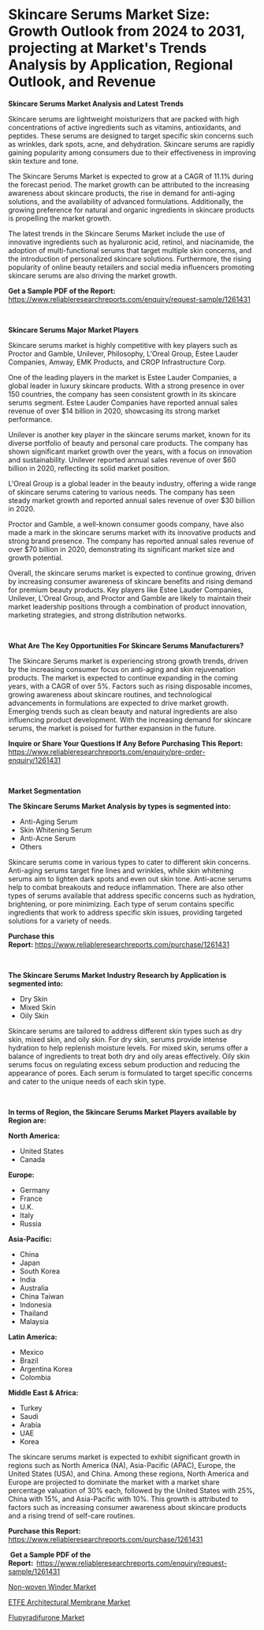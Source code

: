 <p><h1>Skincare Serums Market Size: Growth Outlook from 2024 to 2031, projecting at Market's Trends Analysis by Application, Regional Outlook, and Revenue</h1></p><p><strong>Skincare Serums Market Analysis and Latest Trends</strong></p>
<p><p>Skincare serums are lightweight moisturizers that are packed with high concentrations of active ingredients such as vitamins, antioxidants, and peptides. These serums are designed to target specific skin concerns such as wrinkles, dark spots, acne, and dehydration. Skincare serums are rapidly gaining popularity among consumers due to their effectiveness in improving skin texture and tone.</p><p>The Skincare Serums Market is expected to grow at a CAGR of 11.1% during the forecast period. The market growth can be attributed to the increasing awareness about skincare products, the rise in demand for anti-aging solutions, and the availability of advanced formulations. Additionally, the growing preference for natural and organic ingredients in skincare products is propelling the market growth.</p><p>The latest trends in the Skincare Serums Market include the use of innovative ingredients such as hyaluronic acid, retinol, and niacinamide, the adoption of multi-functional serums that target multiple skin concerns, and the introduction of personalized skincare solutions. Furthermore, the rising popularity of online beauty retailers and social media influencers promoting skincare serums are also driving the market growth.</p></p>
<p><strong>Get a Sample PDF of the Report:&nbsp;</strong> <a href="https://www.reliableresearchreports.com/enquiry/request-sample/1261431">https://www.reliableresearchreports.com/enquiry/request-sample/1261431</a></p>
<p>&nbsp;</p>
<p><strong>Skincare Serums Major Market Players</strong></p>
<p><p>Skincare serums market is highly competitive with key players such as Proctor and Gamble, Unilever, Philosophy, L'Oreal Group, Estee Lauder Companies, Amway, EMK Products, and CROP Infrastructure Corp. </p><p>One of the leading players in the market is Estee Lauder Companies, a global leader in luxury skincare products. With a strong presence in over 150 countries, the company has seen consistent growth in its skincare serums segment. Estee Lauder Companies have reported annual sales revenue of over $14 billion in 2020, showcasing its strong market performance.</p><p>Unilever is another key player in the skincare serums market, known for its diverse portfolio of beauty and personal care products. The company has shown significant market growth over the years, with a focus on innovation and sustainability. Unilever reported annual sales revenue of over $60 billion in 2020, reflecting its solid market position.</p><p>L'Oreal Group is a global leader in the beauty industry, offering a wide range of skincare serums catering to various needs. The company has seen steady market growth and reported annual sales revenue of over $30 billion in 2020.</p><p>Proctor and Gamble, a well-known consumer goods company, have also made a mark in the skincare serums market with its innovative products and strong brand presence. The company has reported annual sales revenue of over $70 billion in 2020, demonstrating its significant market size and growth potential.</p><p>Overall, the skincare serums market is expected to continue growing, driven by increasing consumer awareness of skincare benefits and rising demand for premium beauty products. Key players like Estee Lauder Companies, Unilever, L'Oreal Group, and Proctor and Gamble are likely to maintain their market leadership positions through a combination of product innovation, marketing strategies, and strong distribution networks.</p></p>
<p>&nbsp;</p>
<p><strong>What Are The Key Opportunities For Skincare Serums Manufacturers?</strong></p>
<p><p>The Skincare Serums market is experiencing strong growth trends, driven by the increasing consumer focus on anti-aging and skin rejuvenation products. The market is expected to continue expanding in the coming years, with a CAGR of over 5%. Factors such as rising disposable incomes, growing awareness about skincare routines, and technological advancements in formulations are expected to drive market growth. Emerging trends such as clean beauty and natural ingredients are also influencing product development. With the increasing demand for skincare serums, the market is poised for further expansion in the future.</p></p>
<p><strong>Inquire or Share Your Questions If Any Before Purchasing This Report:</strong> <a href="https://www.reliableresearchreports.com/enquiry/pre-order-enquiry/1261431">https://www.reliableresearchreports.com/enquiry/pre-order-enquiry/1261431</a></p>
<p>&nbsp;</p>
<p><strong>Market Segmentation</strong></p>
<p><strong>The Skincare Serums Market Analysis by types is segmented into:</strong></p>
<p><ul><li>Anti-Aging Serum</li><li>Skin Whitening Serum</li><li>Anti-Acne Serum</li><li>Others</li></ul></p>
<p><p>Skincare serums come in various types to cater to different skin concerns. Anti-aging serums target fine lines and wrinkles, while skin whitening serums aim to lighten dark spots and even out skin tone. Anti-acne serums help to combat breakouts and reduce inflammation. There are also other types of serums available that address specific concerns such as hydration, brightening, or pore minimizing. Each type of serum contains specific ingredients that work to address specific skin issues, providing targeted solutions for a variety of needs.</p></p>
<p><strong>Purchase this Report:&nbsp;</strong><a href="https://www.reliableresearchreports.com/purchase/1261431">https://www.reliableresearchreports.com/purchase/1261431</a></p>
<p>&nbsp;</p>
<p><strong>The Skincare Serums Market Industry Research by Application is segmented into:</strong></p>
<p><ul><li>Dry Skin</li><li>Mixed Skin</li><li>Oily Skin</li></ul></p>
<p><p>Skincare serums are tailored to address different skin types such as dry skin, mixed skin, and oily skin. For dry skin, serums provide intense hydration to help replenish moisture levels. For mixed skin, serums offer a balance of ingredients to treat both dry and oily areas effectively. Oily skin serums focus on regulating excess sebum production and reducing the appearance of pores. Each serum is formulated to target specific concerns and cater to the unique needs of each skin type.</p></p>
<p>&nbsp;</p>
<p><strong>In terms of Region, the Skincare Serums Market Players available by Region are:</strong></p>
<p>
    <p> <strong> North America: </strong>
        <ul>
            <li>United States</li>
            <li>Canada</li>
        </ul>
        </p> 
    <p> <strong> Europe: </strong>
        <ul>
            <li>Germany</li>
            <li>France</li>
            <li>U.K.</li>
            <li>Italy</li>
            <li>Russia</li>
        </ul>
        </p> 
    <p> <strong> Asia-Pacific: </strong>
        <ul>
            <li>China</li>
            <li>Japan</li>
            <li>South Korea</li>
            <li>India</li>
            <li>Australia</li>
            <li>China Taiwan</li>
            <li>Indonesia</li>
            <li>Thailand</li>
            <li>Malaysia</li>
        </ul>
        </p> 
    <p> <strong> Latin America: </strong>
        <ul>
            <li>Mexico</li>
            <li>Brazil</li>
            <li>Argentina Korea</li>
            <li>Colombia</li>
        </ul>
        </p> 
    <p> <strong> Middle East & Africa: </strong>
        <ul>
            <li>Turkey</li>
            <li>Saudi</li>
            <li>Arabia</li>
            <li>UAE</li>
            <li>Korea</li>
        </ul>
    </p>
    </p>
<p><p>The skincare serums market is expected to exhibit significant growth in regions such as North America (NA), Asia-Pacific (APAC), Europe, the United States (USA), and China. Among these regions, North America and Europe are projected to dominate the market with a market share percentage valuation of 30% each, followed by the United States with 25%, China with 15%, and Asia-Pacific with 10%. This growth is attributed to factors such as increasing consumer awareness about skincare products and a rising trend of self-care routines.</p></p>
<p><strong>Purchase this Report: </strong><a href="https://www.reliableresearchreports.com/purchase/1261431">https://www.reliableresearchreports.com/purchase/1261431</a></p>
<p>&nbsp;<strong>Get a Sample PDF of the Report:&nbsp;&nbsp;</strong><a href="https://www.reliableresearchreports.com/enquiry/request-sample/1261431">https://www.reliableresearchreports.com/enquiry/request-sample/1261431</a></p>
<p><strong></strong></p>
<p><p><a href="https://view.publitas.com/reportprime-1/non-woven-winder-market-research-report-provides-critical-insights-that-can-help-shape-business-development-and-investment-strategies/">Non-woven Winder Market</a></p><p><a href="https://view.publitas.com/reportprime-1/etfe-architectural-membrane-market-size-2023-2030-global-industrial-analysis-key-geographical-regions-market-share-top-key-players-product-types-and-forecast-research-report/">ETFE Architectural Membrane Market</a></p><p><a href="https://github.com/kathiaseamanalvaradovlprc2h/Market-Research-Report-List-1/blob/main/flupyradifurone-market.md">Flupyradifurone Market</a></p></p>